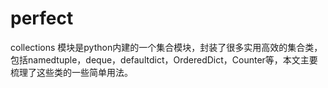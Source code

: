 # perfect

collections 模块是python内建的一个集合模块，封装了很多实用高效的集合类，包括namedtuple，deque，defaultdict，OrderedDict，Counter等，本文主要梳理了这些类的一些简单用法。
